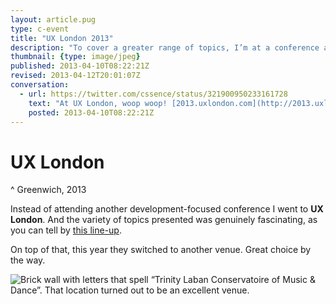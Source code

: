 ```yaml
---
layout: article.pug
type: c-event
title: "UX London 2013"
description: "To cover a greater range of topics, I’m at a conference about User Experience."
thumbnail: {type: image/jpeg}
published: 2013-04-10T08:22:21Z
revised: 2013-04-12T20:01:07Z
conversation:
  - url: https://twitter.com/cssence/status/321900950233161728
    text: "At UX London, woop woop! [2013.uxlondon.com](http://2013.uxlondon.com/)"
    posted: 2013-04-10T08:22:21Z
---
```


# UX London
^ Greenwich, 2013

Instead of attending another development-focused conference I went to **UX London**. And the variety of topics presented was genuinely fascinating, as you can tell by [this line-up](http://2013.uxlondon.com/).

On top of that, this year they switched to another venue. Great choice by the way.

<p class="standout"><img src="/2013/uxlondon/trinity-laban.jpg" alt="Brick wall with letters that spell “Trinity Laban Conservatoire of Music &amp; Dance”. That location turned out to be an excellent venue."></p>
